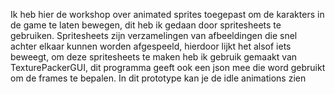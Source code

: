Ik heb hier de workshop over animated sprites toegepast om de karakters in de game te laten bewegen, dit heb ik gedaan door spritesheets te gebruiken.
Spritesheets zijn verzamelingen van afbeeldingen die snel achter elkaar kunnen worden afgespeeld, hierdoor lijkt het alsof iets beweegt, om deze spritesheets te maken heb ik gebruik gemaakt van TexturePackerGUI,
dit programma geeft ook een json mee die word gebruikt om de frames te bepalen.
In dit prototype kan je de idle animations zien
